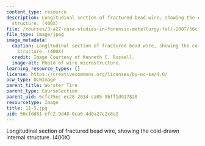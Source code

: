 ```yaml
---
content_type: resource
description: Longitudinal section of fractured bead wire, showing the cold-drawn internal
  structure. (400X)
file: /courses/3-a27-case-studies-in-forensic-metallurgy-fall-2007/56cfdd81efc29d480ca04d0a27c2c8a2_11-5.jpg
file_type: image/jpeg
image_metadata:
  caption: Longitudinal section of fractured bead wire, showing the cold-drawn internal
    structure. (400X)
  credit: Image Courtesy of Kenneth C. Russell.
  image-alt: Photo of wire microstructure.
learning_resource_types: []
license: https://creativecommons.org/licenses/by-nc-sa/4.0/
ocw_type: OCWImage
parent_title: Worster Tire
parent_type: CourseSection
parent_uid: 6cfc75ec-ec28-2834-ca05-9bff1d917820
resourcetype: Image
title: 11-5.jpg
uid: 56cfdd81-efc2-9d48-0ca0-4d0a27c2c8a2
---
```

Longitudinal section of fractured bead wire, showing the cold-drawn internal structure. (400X)